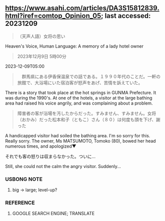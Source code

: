 ## https://www.asahi.com/articles/DA3S15812839.html?iref=comtop_Opinion_05; last accessed: 20231209

> （天声人語）女将の思い

Heaven's Voice, Human Language: A memory of a lady hotel owner

> 2023年12月9日 5時00分

2023-12-09T05:00

>　群馬県にある伊香保温泉での話である。１９９０年代のことだ。一軒の旅館で、大浴場にいた宿泊客が怒声をあげ、苦情を訴えていた。

There is a story that took place at the hot springs in GUNMA Prefecture. It was during the 1990's. At one of the hotels, a visitor at the large bathing area had raised his voice angrily, and was complaining about a problem.

> 障害者の客が浴場を汚したからだった。すみません、すみません。女将（おかみ）だった松本和子（ともこ）さん（８０）は何度も頭を下げ、謝った

A handicapped visitor had soiled the bathing area. I'm so sorry for this. Really sorry. The owner, Ms MATSUMOTO, Tomoko (80), bowed her head numerous times, and apologized▼

それでも客の怒りは収まらなかった。ついに…

Still, she could not the calm the angry visitor. Suddenly...

### USBONG NOTE

1) big -> large; level-up?

### REFERENCE

1) GOOGLE SEARCH ENGINE; TRANSLATE